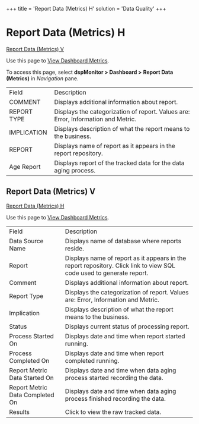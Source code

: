 +++
title = 'Report Data (Metrics) H'
solution = 'Data Quality'
+++

# Report Data (Metrics) H

[Report Data (Metrics) V](#Report_Data_Metrics_V)

<div class="use">

Use this page to [View Dashboard
Metrics](../Use_Cases/View_Dashboard_Metrics.htm).

</div>

To access this page, select <span style="font-weight: bold;">dspMonitor
\> </span>**Dashboard \>** **Report Data (Metrics)**
in *Navigation* pane.

|             |                                                                                   |
| ----------- | --------------------------------------------------------------------------------- |
| Field       | Description                                                                       |
| COMMENT     | Displays additional information about report.                                     |
| REPORT TYPE | Displays the categorization of report. Values are: Error, Information and Metric. |
| IMPLICATION | Displays description of what the report means to the business.                    |
| REPORT      | Displays name of report as it appears in the report repository.                   |
| Age Report  | Displays report of the tracked data for the data aging process.                   |

## <span id="Report_Data_Metrics_V"></span>Report Data (Metrics) V

[Report Data (Metrics) H](Report_Data_Metrics_H.htm)

<div class="use">

Use this page to [View Dashboard
Metrics](../Use_Cases/View_Dashboard_Metrics.htm).

</div>

|                                 |                                                                                                                      |
| ------------------------------- | -------------------------------------------------------------------------------------------------------------------- |
| Field                           | Description                                                                                                          |
| Data Source Name                | Displays name of database where reports reside.                                                                      |
| Report                          | Displays name of report as it appears in the report repository. Click link to view SQL code used to generate report. |
| Comment                         | Displays additional information about report.                                                                        |
| Report Type                     | Displays the categorization of report. Values are: Error, Information and Metric.                                    |
| Implication                     | Displays description of what the report means to the business.                                                       |
| Status                          | Displays current status of processing report.                                                                        |
| Process Started On              | Displays date and time when report started running.                                                                  |
| Process Completed On            | Displays date and time when report completed running.                                                                |
| Report Metric Data Started On   | Displays date and time when data aging process started recording the data.                                           |
| Report Metric Data Completed On | Displays date and time when data aging process finished recording the data.                                          |
| Results                         | Click to view the raw tracked data.                                                                                  |
